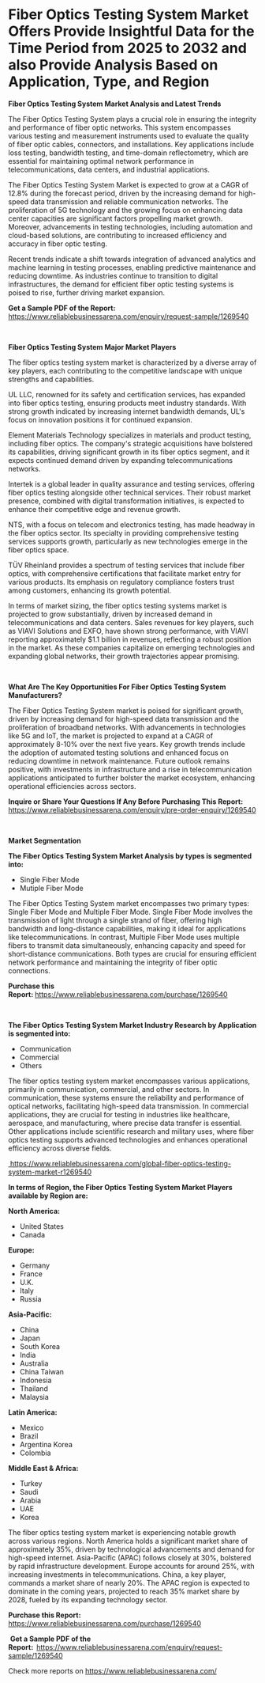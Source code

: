 <p><h1>Fiber Optics Testing System Market Offers Provide Insightful Data for the Time Period from 2025 to 2032 and also Provide Analysis Based on Application, Type, and Region</h1></p><p><strong>Fiber Optics Testing System Market Analysis and Latest Trends</strong></p>
<p><p>The Fiber Optics Testing System plays a crucial role in ensuring the integrity and performance of fiber optic networks. This system encompasses various testing and measurement instruments used to evaluate the quality of fiber optic cables, connectors, and installations. Key applications include loss testing, bandwidth testing, and time-domain reflectometry, which are essential for maintaining optimal network performance in telecommunications, data centers, and industrial applications.</p><p>The Fiber Optics Testing System Market is expected to grow at a CAGR of 12.8% during the forecast period, driven by the increasing demand for high-speed data transmission and reliable communication networks. The proliferation of 5G technology and the growing focus on enhancing data center capacities are significant factors propelling market growth. Moreover, advancements in testing technologies, including automation and cloud-based solutions, are contributing to increased efficiency and accuracy in fiber optic testing. </p><p>Recent trends indicate a shift towards integration of advanced analytics and machine learning in testing processes, enabling predictive maintenance and reducing downtime. As industries continue to transition to digital infrastructures, the demand for efficient fiber optic testing systems is poised to rise, further driving market expansion.</p></p>
<p><strong>Get a Sample PDF of the Report:&nbsp;</strong> <a href="https://www.reliablebusinessarena.com/enquiry/request-sample/1269540?utm_campaign=2396&utm_medium=2&utm_source=Github&utm_content=ia&utm_term=24032025&utm_id=fiber-optics-testing-system">https://www.reliablebusinessarena.com/enquiry/request-sample/1269540</a></p>
<p>&nbsp;</p>
<p><strong>Fiber Optics Testing System Major Market Players</strong></p>
<p><p>The fiber optics testing system market is characterized by a diverse array of key players, each contributing to the competitive landscape with unique strengths and capabilities.</p><p>UL LLC, renowned for its safety and certification services, has expanded into fiber optics testing, ensuring products meet industry standards. With strong growth indicated by increasing internet bandwidth demands, UL's focus on innovation positions it for continued expansion.</p><p>Element Materials Technology specializes in materials and product testing, including fiber optics. The company's strategic acquisitions have bolstered its capabilities, driving significant growth in its fiber optics segment, and it expects continued demand driven by expanding telecommunications networks.</p><p>Intertek is a global leader in quality assurance and testing services, offering fiber optics testing alongside other technical services. Their robust market presence, combined with digital transformation initiatives, is expected to enhance their competitive edge and revenue growth.</p><p>NTS, with a focus on telecom and electronics testing, has made headway in the fiber optics sector. Its specialty in providing comprehensive testing services supports growth, particularly as new technologies emerge in the fiber optics space.</p><p>TÜV Rheinland provides a spectrum of testing services that include fiber optics, with comprehensive certifications that facilitate market entry for various products. Its emphasis on regulatory compliance fosters trust among customers, enhancing its growth potential.</p><p>In terms of market sizing, the fiber optics testing systems market is projected to grow substantially, driven by increased demand in telecommunications and data centers. Sales revenues for key players, such as VIAVI Solutions and EXFO, have shown strong performance, with VIAVI reporting approximately $1.1 billion in revenues, reflecting a robust position in the market. As these companies capitalize on emerging technologies and expanding global networks, their growth trajectories appear promising.</p></p>
<p>&nbsp;</p>
<p><strong>What Are The Key Opportunities For Fiber Optics Testing System Manufacturers?</strong></p>
<p><p>The Fiber Optics Testing System market is poised for significant growth, driven by increasing demand for high-speed data transmission and the proliferation of broadband networks. With advancements in technologies like 5G and IoT, the market is projected to expand at a CAGR of approximately 8-10% over the next five years. Key growth trends include the adoption of automated testing solutions and enhanced focus on reducing downtime in network maintenance. Future outlook remains positive, with investments in infrastructure and a rise in telecommunication applications anticipated to further bolster the market ecosystem, enhancing operational efficiencies across sectors.</p></p>
<p><strong>Inquire or Share Your Questions If Any Before Purchasing This Report:</strong> <a href="https://www.reliablebusinessarena.com/enquiry/pre-order-enquiry/1269540?utm_campaign=2396&utm_medium=2&utm_source=Github&utm_content=ia&utm_term=24032025&utm_id=fiber-optics-testing-system">https://www.reliablebusinessarena.com/enquiry/pre-order-enquiry/1269540</a></p>
<p>&nbsp;</p>
<p><strong>Market Segmentation</strong></p>
<p><strong>The Fiber Optics Testing System Market Analysis by types is segmented into:</strong></p>
<p><ul><li>Single Fiber Mode</li><li>Mutiple Fiber Mode</li></ul></p>
<p><p>The Fiber Optics Testing System market encompasses two primary types: Single Fiber Mode and Multiple Fiber Mode. Single Fiber Mode involves the transmission of light through a single strand of fiber, offering high bandwidth and long-distance capabilities, making it ideal for applications like telecommunications. In contrast, Multiple Fiber Mode uses multiple fibers to transmit data simultaneously, enhancing capacity and speed for short-distance communications. Both types are crucial for ensuring efficient network performance and maintaining the integrity of fiber optic connections.</p></p>
<p><strong>Purchase this Report:&nbsp;</strong><a href="https://www.reliablebusinessarena.com/purchase/1269540?utm_campaign=2396&utm_medium=2&utm_source=Github&utm_content=ia&utm_term=24032025&utm_id=fiber-optics-testing-system">https://www.reliablebusinessarena.com/purchase/1269540</a></p>
<p>&nbsp;</p>
<p><strong>The Fiber Optics Testing System Market Industry Research by Application is segmented into:</strong></p>
<p><ul><li>Communication</li><li>Commercial</li><li>Others</li></ul></p>
<p><p>The fiber optics testing system market encompasses various applications, primarily in communication, commercial, and other sectors. In communication, these systems ensure the reliability and performance of optical networks, facilitating high-speed data transmission. In commercial applications, they are crucial for testing in industries like healthcare, aerospace, and manufacturing, where precise data transfer is essential. Other applications include scientific research and military uses, where fiber optics testing supports advanced technologies and enhances operational efficiency across diverse fields.</p></p>
<p><a href="https://www.reliablebusinessarena.com/global-fiber-optics-testing-system-market-r1269540?utm_campaign=2396&utm_medium=2&utm_source=Github&utm_content=ia&utm_term=24032025&utm_id=fiber-optics-testing-system">&nbsp;https://www.reliablebusinessarena.com/global-fiber-optics-testing-system-market-r1269540</a></p>
<p><strong>In terms of Region, the Fiber Optics Testing System Market Players available by Region are:</strong></p>
<p>
    <p> <strong> North America: </strong>
        <ul>
            <li>United States</li>
            <li>Canada</li>
        </ul>
        </p> 
    <p> <strong> Europe: </strong>
        <ul>
            <li>Germany</li>
            <li>France</li>
            <li>U.K.</li>
            <li>Italy</li>
            <li>Russia</li>
        </ul>
        </p> 
    <p> <strong> Asia-Pacific: </strong>
        <ul>
            <li>China</li>
            <li>Japan</li>
            <li>South Korea</li>
            <li>India</li>
            <li>Australia</li>
            <li>China Taiwan</li>
            <li>Indonesia</li>
            <li>Thailand</li>
            <li>Malaysia</li>
        </ul>
        </p> 
    <p> <strong> Latin America: </strong>
        <ul>
            <li>Mexico</li>
            <li>Brazil</li>
            <li>Argentina Korea</li>
            <li>Colombia</li>
        </ul>
        </p> 
    <p> <strong> Middle East & Africa: </strong>
        <ul>
            <li>Turkey</li>
            <li>Saudi</li>
            <li>Arabia</li>
            <li>UAE</li>
            <li>Korea</li>
        </ul>
    </p>
    </p>
<p><p>The fiber optics testing system market is experiencing notable growth across various regions. North America holds a significant market share of approximately 35%, driven by technological advancements and demand for high-speed internet. Asia-Pacific (APAC) follows closely at 30%, bolstered by rapid infrastructure development. Europe accounts for around 25%, with increasing investments in telecommunications. China, a key player, commands a market share of nearly 20%. The APAC region is expected to dominate in the coming years, projected to reach 35% market share by 2028, fueled by its expanding technology sector.</p></p>
<p><strong>Purchase this Report: </strong><a href="https://www.reliablebusinessarena.com/purchase/1269540?utm_campaign=2396&utm_medium=2&utm_source=Github&utm_content=ia&utm_term=24032025&utm_id=fiber-optics-testing-system">https://www.reliablebusinessarena.com/purchase/1269540</a></p>
<p>&nbsp;<strong>Get a Sample PDF of the Report:&nbsp;&nbsp;</strong><a href="https://www.reliablebusinessarena.com/enquiry/request-sample/1269540?utm_campaign=2396&utm_medium=2&utm_source=Github&utm_content=ia&utm_term=24032025&utm_id=fiber-optics-testing-system">https://www.reliablebusinessarena.com/enquiry/request-sample/1269540</a></p>
<p><strong></strong></p>
<p>Check more reports on <a href="https://www.reliablebusinessarena.com/?utm_campaign=2396&utm_medium=2&utm_source=Github&utm_content=ia&utm_term=24032025&utm_id=fiber-optics-testing-system">https://www.reliablebusinessarena.com/</a></p>